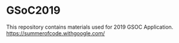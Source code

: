 # GSoC2019
This repository contains materials used for 2019 GSOC Application.  
https://summerofcode.withgoogle.com/
